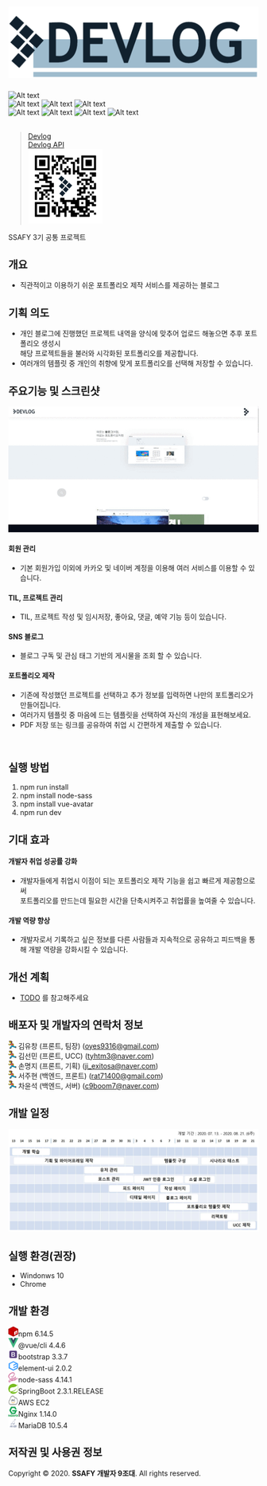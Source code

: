 ﻿
# <img src="./meeting log/res/logo.png">  
![Alt text](https://img.shields.io/badge/data-Web-orange)<br>
![Alt text](https://img.shields.io/badge/Stack-Vue.js-green) ![Alt text](https://img.shields.io/badge/Stack-Sass-pink) ![Alt text](https://img.shields.io/badge/Stack-ElementUI-skyblue)<br>
![Alt text](https://img.shields.io/badge/Stack-SpringBoot-green) ![Alt text](https://img.shields.io/badge/Stack-Mybatis-blue) ![Alt text](https://img.shields.io/badge/Stack-Docker-blue) ![Alt text](https://img.shields.io/badge/Stack-MariaDB-blue)
<br><br>


> [Devlog](http://i3a402.p.ssafy.io/) <br>
> [Devlog API](http://i3a402.p.ssafy.io:8090/devlog/swagger-ui.html#)  <br>
> <img src="./meeting log/res/qr.png" width="150" height="150">  


SSAFY 3기 공통 프로젝트
<br>
## 개요
- 직관적이고 이용하기 쉬운 포트폴리오 제작 서비스를 제공하는 블로그 

## 기획 의도
- 개인 블로그에 진행했던 프로젝트 내역을 양식에 맞추어 업로드 해놓으면 추후 포트폴리오 생성시<br>
해당 프로젝트들을 불러와 시각화된 포트폴리오를 제공합니다.  <br>
- 여러개의 템플릿 중 개인의 취향에 맞게 포트폴리오를 선택해 저장할 수 있습니다.
  
## 주요기능 및 스크린샷 
<img src="./meeting log/res/devlog.gif">  

<h4>회원 관리</h4>

- 기본 회원가입 이외에 카카오 및 네이버 계정을 이용해 여러 서비스를 이용할 수 있습니다.<br>

<h4>TIL, 프로젝트 관리</h4>

- TIL, 프로젝트 작성 및 임시저장, 좋아요, 댓글, 예약 기능 등이 있습니다.<br> 

<h4>SNS 블로그</h4>

- 블로그 구독 및 관심 태그 기반의 게시물을 조회 할 수 있습니다.<br>

<h4>포트폴리오 제작</h4>

- 기존에 작성했던 프로젝트를 선택하고 추가 정보를 입력하면 나만의 포트폴리오가 만들어집니다.<br>
- 여러가지 템플릿 중 마음에 드는 템플릿을 선택하여 자신의 개성을 표현해보세요.<br>
- PDF 저장 또는 링크를 공유하여 취업 시 간편하게 제출할 수 있습니다.
<br>

## 실행 방법

1. npm run install
2. npm install node-sass
3. npm install vue-avatar
4. npm run dev

## 기대 효과
<h4>개발자 취업 성공률 강화 </h4>

- 개발자들에게 취업시 이점이 되는 포트폴리오 제작 기능을 쉽고 빠르게 제공함으로써<br>
포트폴리오를 만드는데 필요한 시간을 단축시켜주고 취업률을 높여줄 수 있습니다.

<h4>개발 역량 향상</h4>

- 개발자로서 기록하고 싶은 정보를 다른 사람들과 지속적으로 공유하고 피드백을 통해 개발 역량을 강화시킬 수 있습니다.


## 개선 계획

- [TODO](https://docs.google.com/spreadsheets/d/1oepRaSxXjLjH7jysRXlJGQSCKlrDdntnmp4L84fDZiE/edit#gid=349343557)
를 참고해주세요

## 배포자 및 개발자의 연락처 정보
<img src="./meeting log/res/running.png" width="16" height="16"> 김유창 (프론트, 팀장) (oyes9316@gmail.com)<br>
<img src="./meeting log/res/running.png" width="16" height="16"> 김선민 (프론트, UCC) (tyhtm3@naver.com)<br>
<img src="./meeting log/res/running.png" width="16" height="16"> 손명지 (프론트, 기획) (ji_exitosa@naver.com)<br>
<img src="./meeting log/res/running.png" width="16" height="16"> 서주현 (백엔드, 프론트) (rat71400@gmail.com)<br>
<img src="./meeting log/res/running.png" width="16" height="16"> 차윤석 (백엔드, 서버) (c9boom7@naver.com)<br>

## 개발 일정
<img src="./meeting log/res/schedule.JPG">  

## 실행 환경(권장)

- Windonws 10
- Chrome

## 개발 환경

<img src="./meeting log/res/npm.png" width="20" height="20">npm 6.14.5 <br>
<img src="./meeting log/res/vuejs.png" width="20" height="20">@vue/cli 4.4.6 <br>
<img src="./meeting log/res/bootstrap.png" width="20" height="20">bootstrap 3.3.7 <br>
<img src="./meeting log/res/elementui.png" width="20" height="20">element-ui 2.0.2 <br>
<img src="./meeting log/res/sass.png" width="20" height="20">node-sass 4.14.1 <br>
<img src="./meeting log/res/spring.png" width="20" height="20">SpringBoot 2.3.1.RELEASE <br>
<img src="./meeting log/res/aws.png" width="20" height="20">AWS EC2 <br>
<img src="./meeting log/res/nginx.png" width="20" height="20">Nginx 1.14.0 <br>
<img src="./meeting log/res/mariadb.png" width="20" height="20">MariaDB 10.5.4 <br>

## 저작권 및 사용권 정보

Copyright &copy; 2020. <strong>SSAFY 개발자 9조대</strong>. All rights reserved.
